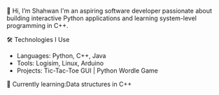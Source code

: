  👋 Hi, I’m Shahwan
I'm an aspiring software developer passionate about building interactive Python applications and learning system-level programming in C++. 

 🛠️ Technologies I Use
- Languages: Python, C++, Java
- Tools: Logisim, Linux, Arduino
- Projects: Tic-Tac-Toe GUI | Python Wordle Game

🌱 Currently learning:Data structures in C++

<!---
shahwjam/shahwjam is a ✨ special ✨ repository because its `README.md` (this file) appears on your GitHub profile.
You can click the Preview link to take a look at your changes.
--->
